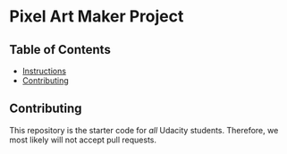 # Pixel Art Maker Project

## Table of Contents

* [Instructions](#instructions)
* [Contributing](#contributing)

## Contributing

This repository is the starter code for _all_ Udacity students. Therefore, we most likely will not accept pull requests.
